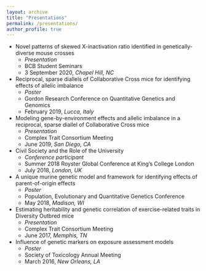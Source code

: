 ```yaml
---
layout: archive
title: "Presentations"
permalink: /presentations/
author_profile: true
---
```


* Novel patterns of skewed X-inactivation ratio identified in genetically-diverse mouse crosses
  * _Presentation_
  * BCB Student Seminars
  * 3 September 2020, _Chapel Hill, NC_
* Reciprocal, sparse diallels of Collaborative Cross mice for identifying effects of allelic imbalance
  * _Poster_
  * Gordon Research Conference on Quantitative Genetics and Genomics
  * February 2019, _Lucca, Italy_
* Modeling gene-by-environment effects and allelic imbalance in a reciprocal, sparse diallel of Collaborative Cross mice
  * _Presentation_
  * Complex Trait Consortium Meeting
  * June 2019, _San Diego, CA_
* Civil Society and the Role of the University
  * _Conference participant_
  * Summer 2018 Royster Global Conference at King’s College London
  * July 2018, _London, UK_
* A unique murine genetic model and framework for identifying effects of parent-of-origin effects
  * _Poster_
  * Population, Evolutionary and Quantitative Genetics Conference
  * May 2018, _Madison, WI_
* Estimating heritability and genetic correlation of exercise-related traits in Diversity Outbred mice
  * _Presentation_
  * Complex Trait Consortium Meeting
  * June 2017, _Memphis, TN_
* Influence of genetic markers on exposure assessment models
  *  _Poster_
  * Society of Toxicology Annual Meeting
  * March 2016, _New Orleans, LA_
